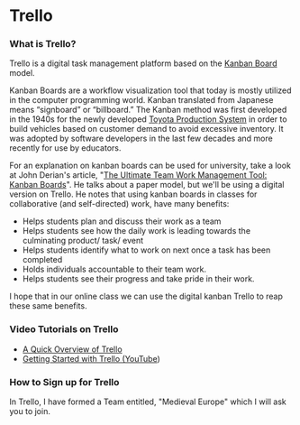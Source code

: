 # Trello

### What is Trello?

Trello is a digital task management platform based on the [Kanban Board](https://en.wikipedia.org/wiki/Kanban_board) model.

Kanban Boards are a workflow visualization tool that today is mostly utilized in the computer programming world. Kanban translated from Japanese means “signboard” or “billboard.” The Kanban method was first developed in the 1940s for the newly developed [Toyota Production System](https://www.toyota-global.com/company/vision_philosophy/toyota_production_system/origin_of_the_toyota_production_system.html) in order to build vehicles based on customer demand to avoid excessive inventory. It was adopted by software developers in the last few decades and more recently for use by educators. 

For an explanation on kanban boards can be used for university, take a look at John Derian's article, "[The Ultimate Team Work Management Tool: Kanban Boards](https://www.pblworks.org/blog/ultimate-team-work-management-tool-kanban-boards)". He talks about a paper model, but we'll be using a digital version on Trello. He notes that using kanban boards in classes for collaborative \(and self-directed\) work, have many benefits:

* Helps students plan and discuss their work as a team
* Helps students see how the daily work is leading towards the culminating product/ task/ event
* Helps students identify what to work on next once a task has been completed
* Holds individuals accountable to their team work.
* Helps students see their progress and take pride in their work.

I hope that in our online class we can use the digital kanban Trello to reap these same benefits. 

### Video Tutorials on Trello

* [A Quick Overview of Trello](https://youtu.be/tVooja0Ta5I)
* [Getting Started with Trello \(YouTube](https://youtu.be/xky48zyL9iA)\)

### How to Sign up for Trello

In Trello, I have formed a Team entitled, "Medieval Europe" which I will ask you to join. 



